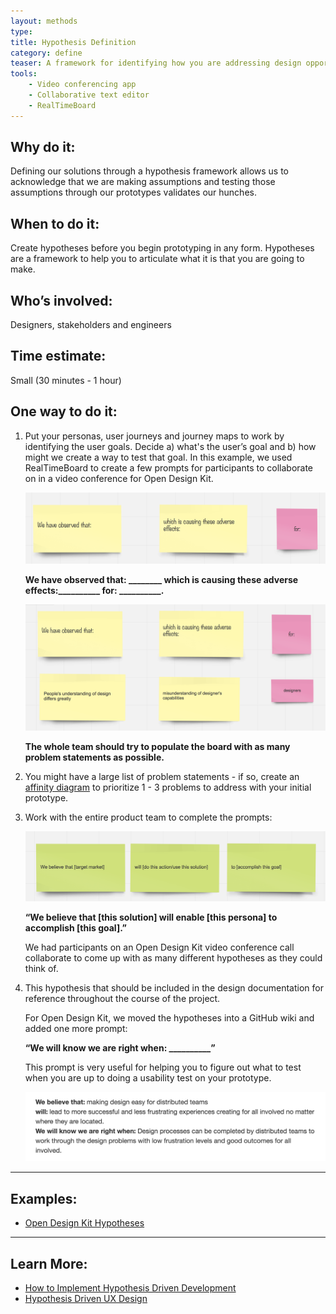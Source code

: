 ```yaml
---
layout: methods
type:
title: Hypothesis Definition
category: define
teaser: A framework for identifying how you are addressing design opportunities.
tools:
    - Video conferencing app
    - Collaborative text editor
    - RealTimeBoard
---
```


## Why do it:

 Defining our solutions through a hypothesis framework allows us to acknowledge that we are making assumptions and testing those assumptions through our prototypes validates our hunches.

## When to do it:

Create hypotheses before you begin prototyping in any form. Hypotheses are a framework to help you to articulate what it is that you are going to make.

## Who’s involved:

Designers, stakeholders and engineers

## Time estimate:
Small (30 minutes - 1 hour)

## One way to do it:

1. Put your personas, user journeys and journey maps to work by identifying the user goals. Decide a) what's the user’s goal and b) how might we create a way to test that goal. In this example, we used RealTimeBoard to create a few prompts for participants to collaborate on in a video conference for Open Design Kit.



    ![Examples of hypothesis prompts](/img/methods/hypothesis/hypothesis-1.png)


    **We have observed that: ________ which is causing these adverse effects:__________ for: __________.**


    ![Examples of answers to the prompts](/img/methods/hypothesis/hypothesis-2.png)


    **The whole team should try to populate the board with as many problem statements as possible.**

2. You might have a large list of problem statements  - if so, create an [affinity diagram](/methods/affinity-diagram/) to prioritize 1 - 3 problems to address with your initial prototype.

3. Work with the entire product team to complete the prompts:




    ![Board prompts in Boardthing](/img/methods/hypothesis/hypothesis-3.png)


    **“We believe that [this solution] will enable [this persona] to  accomplish [this goal].”**  



    We had participants on an Open Design Kit video conference call collaborate to come up with as many different hypotheses as they could think of.

4. This hypothesis that should be included in the design documentation for reference throughout the course of the project. 


    For Open Design Kit, we moved the hypotheses into a GitHub wiki and added one more prompt:


    **“We will know we are right when: __________”**  


    This prompt is very useful for helping you to figure out what to test when you are up to doing a usability test on your prototype.


    ![Example text of the prompts all together](/img/methods/hypothesis/hypothesis-5.png)

---

## Examples:

* [Open Design Kit Hypotheses ](https://github.com/bocoup/opendesignkit/wiki/Hypotheses)

---

## Learn More:
* [How to Implement Hypothesis Driven Development](https://www.thoughtworks.com/insights/blog/how-implement-hypothesis-driven-development)
* [Hypothesis Driven UX Design](https://medium.theuxblog.com/hypotheses-driven-ux-design-c75fbf3ce7cc#.cd8muop0q)
